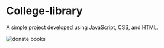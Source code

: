 # College-library
A simple project developed using JavaScript, CSS, and HTML.

![donate books](https://user-images.githubusercontent.com/68656122/122326367-d2bb8900-cf49-11eb-8dbd-0336e23dced3.png)

